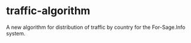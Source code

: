 # traffic-algorithm
A new algorithm for distribution of traffic by country for the For-Sage.Info system.
